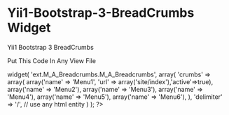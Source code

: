 # Yii1-Bootstrap-3-BreadCrumbs Widget
Yii1 Bootstrap 3 BreadCrumbs

Put This Code In Any View File

<?php 

    $this->widget(
            'ext.M_A_Breadcrumbs.M_A_Breadcrumbs',
            array(
                'crumbs' => array(
                    array('name' => 'Menu1', 'url' => array('site/index'),'active'=>true),
                    array('name' => 'Menu2'),
                    array('name' => 'Menu3'),
                    array('name' => 'Menu4'),
                    array('name' => 'Menu5'),
                    array('name' => 'Menu6'),
                ),
                'delimiter' => '/',  // use any html entity
            )
    );
    
?>
